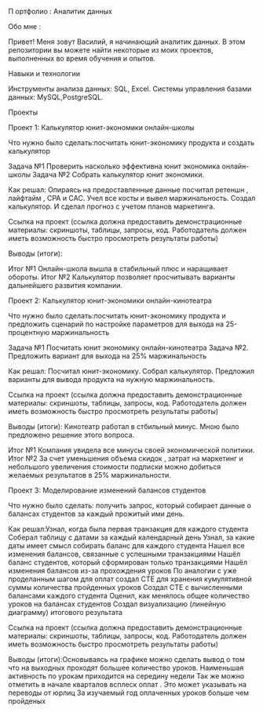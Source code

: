 П ортфолио :  Аналитик данных


Обо мне :

Привет! Меня зовут Василий, я начинающий аналитик данных.  В этом репозитории вы можете найти некоторые из моих проектов, выполненных во время обучения и опытов.

Навыки и технологии

Инструменты анализа данных: SQL, Excel.
Системы управления базами данных: MySQL,PostgreSQL.

Проекты

Проект 1: Калькулятор юнит-экономики онлайн-школы

Что нужно было сделать:посчитать юнит-экономику продукта и создать калькулятор 

Задача №1 Проверить насколько эффективна юнит экономика онлайн-школы
Задача №2 Собрать калькулятор юнит экономики.  

Как решал: Опираясь на предоставленные данные посчитал ретеншн , лайфтайм , CPA и CAC. Учел все косты и вывел маржинальность. 
 Создал калькулятор. И сделал прогноз с учетом планов маркетинга.


Ссылка на проект (ссылка должна предоставить демонстрационные материалы: скриншоты, таблицы, запросы, код. Работодатель должен иметь возможность быстро просмотреть результаты работы)

Выводы (итоги):

Итог №1 Онлайн-школа вышла в стабильный плюс и наращивает обороты.
Итог №2 Калькулятор позволяет просчитывать варианты дальнейшего развития компании. 

Проект 2: Калькулятор юнит-экономики онлайн-кинотеатра

Что нужно было сделать:посчитать юнит-экономику продукта и предложить сценарий по настройке параметров для выхода на 25-процентную маржинальность

Задача №1  Посчитать юнит экономику онлайн-кинотеатра
Задача №2. Предложить вариант для выхода на 25% маржинальность

Как решал: Посчитал юнит-экономику. Собрал калькулятор. Предложил варианты для вывода продукта на нужную маржинальность.   

Ссылка на проект (ссылка должна предоставить демонстрационные материалы: скриншоты, таблицы, запросы, код. Работодатель должен иметь возможность быстро просмотреть результаты работы)

Выводы (итоги): Кинотеатр работал в стбильный минус. Мною было предложено решение этого вопроса. 

Итог №1 Компания увидела все минусы своей экономической политики. 
Итог №2 За счет уменьшения объема скидок , затрат на маркетинг и небольшого увеличения стоимости подписки можно добиться желаемых результатов в 25% маржинальности. 


Проект 3: Моделирование изменений балансов студентов

Что нужно было сделать: получить запрос, который собирает данные о балансах студентов за каждый прожитый ими день.

Как решал:Узнал, когда была первая транзакция для каждого студента
Соберал таблицу с датами за каждый календарный день
Узнал, за какие даты имеет смысл собирать баланс для каждого студента
Нашел все изменения балансов, связанные с успешными транзакциями
Нашёл баланс студентов, который сформирован только транзакциями
Нашёл изменения балансов из-за прохождения уроков
По аналогии с уже проделанным шагом для оплат создал CTE для хранения кумулятивной суммы количества пройденных уроков
Создал CTE с вычисленными балансами каждого студента
Оценил, как менялось общее количество уроков на балансах студентов
Создал визуализацию (линейную диаграмму) итогового результата

Ссылка на проект (ссылка должна предоставить демонстрационные материалы: скриншоты, таблицы, запросы, код. Работодатель должен иметь возможность быстро просмотреть результаты работы)

Выводы (итоги):Основываясь на графике можно сделать вывод о том что на выходных проходят большее количество уроков. Наименьшая активность по урокам приходится на середину недели
Так же можно отметить в начале кварталов всплеск оплат . Это может указывать на переводы от юрлиц
За изучаемый год оплаченных уроков больше чем пройденых

